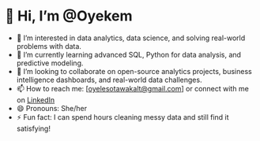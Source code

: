 # 👋 Hi, I’m @Oyekem

- 👀 I’m interested in data analytics, data science, and solving real-world problems with data.
- 🌱 I’m currently learning advanced SQL, Python for data analysis, and predictive modeling.
- 💞️ I’m looking to collaborate on open-source analytics projects, business intelligence dashboards, and real-world data challenges.
- 📫 How to reach me: [oyelesotawakalt@gmail.com] or connect with me on [LinkedIn]([https://www.linkedin.com/in/tawakaltoyeleso](https://www.linkedin.com/in/tawakalt-oyeleso-170673259?utm_source=share&utm_campaign=share_via&utm_content=profile&utm_medium=android_app))
- 😄 Pronouns: She/her
- ⚡ Fun fact: I can spend hours cleaning messy data and still find it satisfying!
<!---
Oyekem/Oyekem is a ✨ special ✨ repository because its `README.md` (this file) appears on your GitHub profile.
You can click the Preview link to take a look at your changes.
--->
